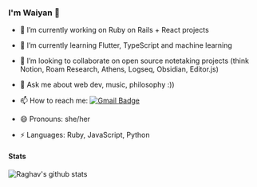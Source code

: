 ### I'm Waiyan 👋

- 🔭 I’m currently working on Ruby on Rails + React projects

- 🌱 I’m currently learning Flutter, TypeScript and machine learning

- 👯 I’m looking to collaborate on open source notetaking projects (think Notion, Roam Research, Athens, Logseq, Obsidian, Editor.js)

- 💬 Ask me about web dev, music, philosophy :))

- 📫 How to reach me: [![Gmail Badge](https://img.shields.io/badge/-Gmail-c14438?style=flat-square&logo=Gmail&logoColor=white&link=mailto:tfca21ajd@relay.firefox.com)](mailto:tfca21ajd@relay.firefox.com)

- 😄 Pronouns: she/her

- ⚡️ Languages: Ruby, JavaScript, Python

#### Stats
<img alt="Raghav's github stats" src="https://github-readme-stats.vercel.app/api?username=yoonwaiyan&&show_icons=true&title_color=ffffff&icon_color=bb2acf&text_color=daf7dc&bg_color=151515" >
